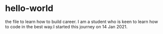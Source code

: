 # hello-world
the file to learn how to build career.
I am a student who is keen to learn how to code in the best way.I started this journey on 14 Jan 2021.
